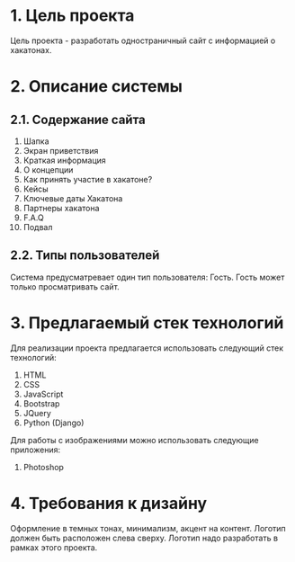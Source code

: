 # 1. Цель проекта
Цель проекта - разработать одностраничный сайт с информацией о хакатонах.

# 2. Описание системы

## 2.1. Содержание сайта
1. Шапка
2. Экран приветствия
3. Краткая информация
4. О концепции
5. Как принять участие в хакатоне?
6. Кейсы
7. Ключевые даты Хакатона
8. Партнеры хакатона
9. F.A.Q
10. Подвал

## 2.2. Типы пользователей
Система предусматревает один тип пользователя: Гость. Гость может только просматривать сайт.

# 3. Предлагаемый стек технологий
Для реализации проекта предлагается использовать следующий стек технологий:
1. HTML
2. CSS
3. JavaScript
4. Bootstrap
5. JQuery
6. Python (Django)

Для работы с изображениями можно использовать следующие приложения:
1. Photoshop

# 4. Требования к дизайну
Оформление в темных тонах, минимализм, акцент на контент.
Логотип должен быть расположен слева сверху. Логотип надо разработать в рамках этого проекта.
